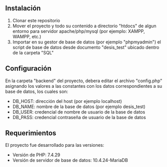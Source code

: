 ## Instalación
1. Clonar este repositorio
2. Mover el proyecto y todo su contenido a directorio "htdocs" de algun entorno para servidor apache/php/mysql (por ejemplo: XAMPP, WAMPP, etc.)
3. Importar en su gestor de base de datos (por ejemplo "phpmyadmin") el script de base de datos desde documento "desis_test" ubicado dentro de la carpeta "SQL"

## Configuración
En la carpeta "backend" del proyecto, debera editar el archivo "config.php" asignando los valores a las constantes con los datos correspondientes a su base de datos, los cuales son:
-   DB_HOST: dirección del host (por ejemplo localhost)
-   DB_NAME: nombre de la base de datos (por ejemplo desis_test)
-   DB_USER: credencial de nombre de usuario de la base de datos
-   DB_PASS: credencial contraseña de usuario de la base de datos

## Requerimientos
El proyecto fue desarrollado para las versiones:	
- Versión de PHP: 7.4.29
- Versión de servidor de base de datos: 10.4.24-MariaDB

